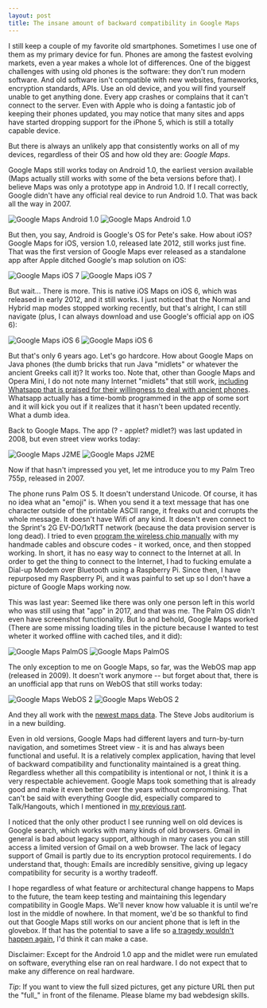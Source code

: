 ```yaml
---
layout: post
title: The insane amount of backward compatibility in Google Maps
---
```


I still keep a couple of my favorite old smartphones. Sometimes I use one of them as my primary device for fun. Phones are among the fastest evolving markets, even a year makes a whole lot of differences. One of the biggest challenges with using old phones is the software: they don't run modern software. And old software isn't compatible with new websites, frameworks, encryption standards, APIs. Use an old device, and you will find yourself unable to get anything done. Every app crashes or complains that it can't connect to the server. Even with Apple who is doing a fantastic job of keeping their phones updated, you may notice that many sites and apps have started dropping support for the iPhone 5, which is still a totally capable device.

But there is always an unlikely app that consistently works on all of my devices, regardless of their OS and how old they are: *Google Maps*.

Google Maps still works today on Android 1.0, the earliest version available (Maps actually still works with some of the beta versions before that). I believe Maps was only a prototype app in Android 1.0. If I recall correctly, Google didn't have any official real device to run Android 1.0. That was back all the way in 2007.

![Google Maps Android 1.0](/assets/posts-images/gmaps/android10.png) ![Google Maps Android 1.0](/assets/posts-images/gmaps/android11.png)

But then, you say, Android is Google's OS for Pete's sake. How about iOS? Google Maps for iOS, version 1.0, released late 2012, still works just fine. That was the first version of Google Maps ever released as a standalone app after Apple ditched Google's map solution on iOS:

![Google Maps iOS 7](/assets/posts-images/gmaps/ios70.png) ![Google Maps iOS 7](/assets/posts-images/gmaps/ios71.png)

But wait... There is more. This is native iOS Maps on iOS 6, which was released in early 2012, and it still works. I just noticed that the Normal and Hybrid map modes stopped working recently, but that's alright, I can still navigate (plus, I can always download and use Google's official app on iOS 6):

![Google Maps iOS 6](/assets/posts-images/gmaps/ios60.png) ![Google Maps iOS 6](/assets/posts-images/gmaps/ios61.png)

But that's only 6 years ago. Let's go hardcore. How about Google Maps on Java phones (the dumb bricks that run Java "midlets" or whatever the ancient Greeks call it)? It works too. Note that, other than Google Maps and Opera Mini, I do not note many Internet "midlets" that still work, [including Whatsapp that is praised for their willingness to deal with ancient phones](http://blog.textit.in/your-path-to-a-$16b-exit-build-a-j2me-app). Whatsapp actually has a time-bomb programmed in the app of some sort and it will kick you out if it realizes that it hasn't been updated recently. What a dumb idea.

Back to Google Maps. The app (? - applet? midlet?) was last updated in 2008, but even street view works today:

![Google Maps J2ME](/assets/posts-images/gmaps/j2me0.png) ![Google Maps J2ME](/assets/posts-images/gmaps/j2me1.png)

Now if that hasn't impressed you yet, let me introduce you to my Palm Treo 755p, released in 2007. 

The phone runs Palm OS 5. It doesn't understand Unicode. Of course, it has no idea what an "emoji" is. When you send it a text message that has one character outside of the printable ASCII range, it freaks out and corrupts the whole message. It doesn't have Wifi of any kind. It doesn't even connect to the Sprint's 2G EV-DO/1xRTT network (because the data provision server is long dead). I tried to even [program the wireless chip manually](http://www.rimweb.in/forums/topic/34656-diag-modedrivers-for-mobiles/) with my handmade cables and obscure codes - it worked, once, and then stopped working. In short, it has no easy way to connect to the Internet at all. In order to get the thing to connect to the Internet, I had to fucking emulate a Dial-up Modem over Bluetooth using a Raspberry Pi. Since then, I have repurposed my Raspberry Pi, and it was painful to set up so I don't have a picture of Google Maps working now. 

This was last year: Seemed like there was only one person left in this world who was still using that "app" in 2017, and that was me. The Palm OS didn't even have screenshot functionality. But lo and behold, Google Maps worked (There are some missing loading tiles in the picture because I wanted to test wheter it worked offline with cached tiles, and it did):

![Google Maps PalmOS](/assets/posts-images/gmaps/palmos0.jpg) ![Google Maps PalmOS](/assets/posts-images/gmaps/palmos1.jpg)

The only exception to me on Google Maps, so far, was the WebOS map app (released in 2009). It doesn't work anymore -- but forget about that, there is an unofficial app that runs on WebOS that still works today:

![Google Maps WebOS 2](/assets/posts-images/gmaps/webos0.png) ![Google Maps WebOS 2](/assets/posts-images/gmaps/webos1.png)

And they all work with the [newest maps data](https://www.justinobeirne.com/google-maps-moat/). The Steve Jobs auditorium is in a new building. 

Even in old versions, Google Maps had different layers and turn-by-turn navigation, and sometimes Street view - it is and has always been functional and useful. It is a relatively complex application, having that level of backward compatibility and functionality maintained is a great thing. Regardless whether all this compatibility is intentional or not, I think it is a very respectable achievement. Google Maps took something that is already good and make it even better over the years without compromising. That can't be said with everything Google did, especially compared to Talk/Hangouts, which I mentioned in [my previous rant](/posts/google-talk.html).

I noticed that the only other product I see running well on old devices is Google search, which works with many kinds of old browsers. Gmail in general is bad about legacy support, although in many cases you can still access a limited version of Gmail on a web browser. The lack of legacy support of Gmail is partly due to its encryption protocol requirements. I do understand that, though: Emails are incredibly sensitive, giving up legacy compatibility for security is a worthy tradeoff. 

I hope regardless of what feature or architectural change happens to Maps to the future, the team keep testing and maintaining this legendary compatibility in Google Maps. We'll never know how valuable it is until we're lost in the middle of nowhere. In that moment, we'd be so thankful to find out that Google Maps still works on our ancient phone that is left in the glovebox. If that has the potential to save a life so [a tragedy wouldn't happen again](https://en.wikipedia.org/wiki/James_Kim#Snowbound), I'd think it can make a case.

Disclaimer: Except for the Android 1.0 app and the midlet were run emulated on software, everything else ran on real hardware. I do not expect that to make   any difference on real hardware.

*Tip*: If you want to view the full sized pictures, get any picture URL then put the "full_" in front of the filename. Please blame my bad webdesign skills.
